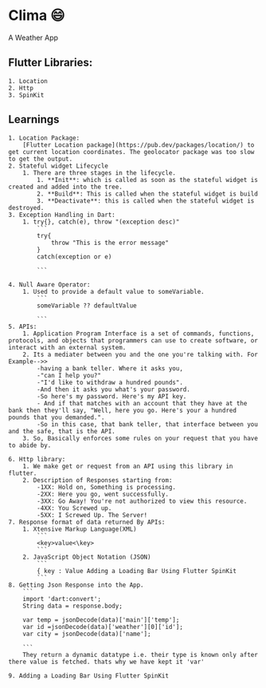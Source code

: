 # Clima :smile:

A Weather App

## Flutter Libraries:
    1. Location
    2. Http 
    3. SpinKit


## Learnings
    1. Location Package:
        [Flutter Location package](https://pub.dev/packages/location/) to get current location coordinates. The geolocator package was too slow to get the output.
    2. Stateful widget Lifecycle
        1. There are three stages in the lifecycle. 
            1. **Init**: which is called as soon as the stateful widget is created and added into the tree.
            2. **Build**: This is called when the stateful widget is build
            3. **Deactivate**: this is called when the stateful widget is destroyed.
    3. Exception Handling in Dart:
        1. try{}, catch(e), throw "(exception desc)"
            ```
            try{
                throw "This is the error message"
            }
            catch(exception or e)

            ```

    4. Null Aware Operator:
        1. Used to provide a default value to someVariable.
            ```
            someVariable ?? defaultValue
            
            ```
    5. APIs:
        1. Application Program Interface is a set of commands, functions, protocols, and objects that programmers can use to create software, or interact with an external system.
        2. Its a mediater between you and the one you're talking with. For Example-->> 
            -having a bank teller. Where it asks you,
            -"can I help you?"
            -"I'd like to withdraw a hundred pounds". 
            -And then it asks you what's your password. 
            -So here's my password. Here's my API key.
            - And if that matches with an account that they have at the bank then they'll say, "Well, here you go. Here's your a hundred pounds that you demanded.".
            -So in this case, that bank teller, that interface between you and the safe, that is the API.
        3. So, Basically enforces some rules on your request that you have to abide by.
    
    6. Http library:
        1. We make get or request from an API using this library in flutter.
        2. Description of Responses starting from:
            -1XX: Hold on, Something is processing.
            -2XX: Here you go, went successfully.
            -3XX: Go Away! You're not authorized to view this resource.
            -4XX: You Screwed up.
            -5XX: I Screwed Up. The Server!
    7. Response format of data returned By APIs:
        1. Xtensive Markup Language(XML)
            ```
            <key>value<\key>
            ```
        2. JavaScript Object Notation (JSON)
            ```
            { key : Value Adding a Loading Bar Using Flutter SpinKit
            ```
    8. Getting Json Response into the App.
        ```
        import 'dart:convert';
        String data = response.body;

        var temp = jsonDecode(data)['main']['temp'];  
        var id =jsonDecode(data)['weather'][0]['id'];
        var city = jsonDecode(data)['name']; 

        ```
        They return a dynamic datatype i.e. their type is known only after there value is fetched. thats why we have kept it 'var'

    9. Adding a Loading Bar Using Flutter SpinKit





    
    

